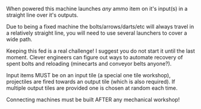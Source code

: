 
When powered this machine launches *any* ammo item on it's input(s) in a straight line
over it's outputs.

Due to being a fixed machine the bolts/arrows/darts/etc will always travel in a
relatively straight line, you will need to use several launchers to cover a wide path.

Keeping this fed is a real challenge! I suggest you do not start it until the last
moment. Clever engineers can figure out ways to automate recovery of spent bolts and
reloading (minecarts and conveyor belts anyone?).

Input items MUST be on an input tile (a special one tile workshop), projectiles are fired
towards an output tile (which is also required). If multiple output tiles are provided
one is chosen at random each time.

Connecting machines must be built AFTER any mechanical workshop!

